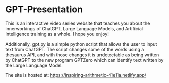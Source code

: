 # GPT-Presentation

This is an interactive video series website that teaches you about the innerworkings of ChatGPT, Large Language Models, and Artificial Intelligence training as a whole. I hope you enjoy!

Additionally, gpt.py is a simple python script that allows the user to input text from ChatGPT. The script changes some of the words using a thesaurus API, and with those changes it is undetectable as being written by ChatGPT to the new program GPTZero which can identify text written by the Large Language Model.

The site is hosted at: https://inspiring-arithmetic-41e11a.netlify.app/
